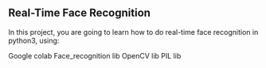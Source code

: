 ## Real-Time Face Recognition
In this project, you are going to learn how to do real-time face recognition in python3, using:

Google colab
Face_recognition lib
OpenCV lib 
PIL lib

